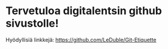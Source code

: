 # Tervetuloa digitalentsin github sivustolle!

Hyödyllisiä linkkejä:
https://github.com/LeDuble/Git-Etiquette
